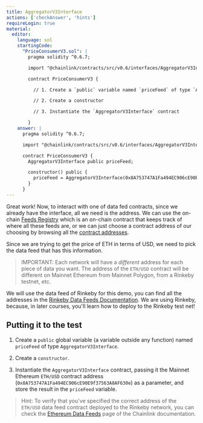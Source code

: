 ```yaml
---
title: AggregatorV3Interface
actions: ['checkAnswer', 'hints']
requireLogin: true
material:
  editor:
    language: sol
    startingCode:
      "PriceConsumerV3.sol": |
        pragma solidity ^0.6.7;

        import "@chainlink/contracts/src/v0.6/interfaces/AggregatorV3Interface.sol";

        contract PriceConsumerV3 {

          // 1. Create a `public` variable named `priceFeed` of type `AggregatorV3Interface`.

          // 2. Create a constructor

          // 3. Instantiate the `AggregatorV3Interface` contract

        }
    answer: |
      pragma solidity ^0.6.7;

      import "@chainlink/contracts/src/v0.6/interfaces/AggregatorV3Interface.sol";

      contract PriceConsumerV3 {
        AggregatorV3Interface public priceFeed;

        constructor() public {
          priceFeed = AggregatorV3Interface(0x8A753747A1Fa494EC906cE90E9f37563A8AF630e);
        }
      }
---
```


Great work! Now, to interact with one of data fed contracts, since we already have the interface, all we need is the address. We can use the on-chain <a href="https://docs.chain.link/docs/feed-registry/" target="_blank">Feeds Registry</a> which is an on-chain contract that keeps track of where all these feeds are, or we can just choose a contract address of our choosing by browsing all the <a href="https://docs.chain.link/docs/reference-contracts/" target="_blank">contract addresses</a>.

Since we are trying to get the price of ETH in terms of USD, we need to pick the data feed that has this information.

> IMPORTANT: Each network will have a *different* address for each piece of data you want. The address of the `ETH/USD` contract will be different on Mainnet Ethereum from Mainnet Polygon, from a Rinkeby testnet, etc.

We will use the data feed of Rinkeby for this demo, you can find all the addresses in the <a href="https://docs.chain.link/docs/ethereum-addresses/#Rinkeby%20Testnet" target="_blank">Rinkeby Data Feeds Documentation</a>. We are using Rinkeby, because, in later courses, you'll learn how to deploy to the Rinkeby test net!

## Putting it to the test

1. Create a `public` global variable (a variable outside any function) named `priceFeed` of type `AggregatorV3Interface`.

2. Create a `constructor`.
3. Instantiate the `AggregatorV3Interface` contract, passing it the Mainnet Ethereum `ETH/USD` contract address (`0x8A753747A1Fa494EC906cE90E9f37563A8AF630e`) as a parameter, and store the result in the `priceFeed` variable.

> Hint: To verify that you've specified the correct address of the `ETH/USD` data feed contract deployed to the Rinkeby network, you can check the <a href="https://docs.chain.link/docs/ethereum-addresses/#Rinkeby%20Testnet" target="_blank">Ethereum Data Feeds</a> page of the Chainlink documentation.
